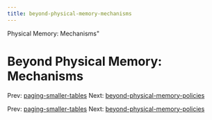 ```yaml
---
title: beyond-physical-memory-mechanisms
---
```


Physical Memory: Mechanisms"

# Beyond Physical Memory: Mechanisms

Prev:
[paging-smaller-tables](paging-smaller-tables.md)
Next:
[beyond-physical-memory-policies](beyond-physical-memory-policies.md)

Prev:
[paging-smaller-tables](paging-smaller-tables.md)
Next:
[beyond-physical-memory-policies](beyond-physical-memory-policies.md)

